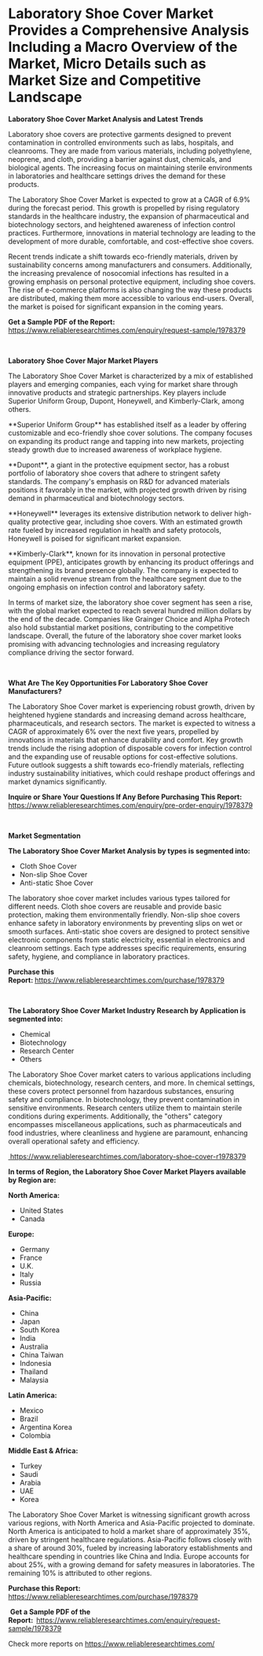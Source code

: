 <p><h1>Laboratory Shoe Cover Market Provides a Comprehensive Analysis Including a Macro Overview of the Market, Micro Details such as Market Size and Competitive Landscape</h1></p><p><strong>Laboratory Shoe Cover Market Analysis and Latest Trends</strong></p>
<p><p>Laboratory shoe covers are protective garments designed to prevent contamination in controlled environments such as labs, hospitals, and cleanrooms. They are made from various materials, including polyethylene, neoprene, and cloth, providing a barrier against dust, chemicals, and biological agents. The increasing focus on maintaining sterile environments in laboratories and healthcare settings drives the demand for these products.</p><p>The Laboratory Shoe Cover Market is expected to grow at a CAGR of 6.9% during the forecast period. This growth is propelled by rising regulatory standards in the healthcare industry, the expansion of pharmaceutical and biotechnology sectors, and heightened awareness of infection control practices. Furthermore, innovations in material technology are leading to the development of more durable, comfortable, and cost-effective shoe covers.</p><p>Recent trends indicate a shift towards eco-friendly materials, driven by sustainability concerns among manufacturers and consumers. Additionally, the increasing prevalence of nosocomial infections has resulted in a growing emphasis on personal protective equipment, including shoe covers. The rise of e-commerce platforms is also changing the way these products are distributed, making them more accessible to various end-users. Overall, the market is poised for significant expansion in the coming years.</p></p>
<p><strong>Get a Sample PDF of the Report:&nbsp;</strong> <a href="https://www.reliableresearchtimes.com/enquiry/request-sample/1978379?utm_campaign=2189&utm_medium=2&utm_source=Github&utm_content=ia&utm_term=06022025&utm_id=laboratory-shoe-cover">https://www.reliableresearchtimes.com/enquiry/request-sample/1978379</a></p>
<p>&nbsp;</p>
<p><strong>Laboratory Shoe Cover Major Market Players</strong></p>
<p><p>The Laboratory Shoe Cover Market is characterized by a mix of established players and emerging companies, each vying for market share through innovative products and strategic partnerships. Key players include Superior Uniform Group, Dupont, Honeywell, and Kimberly-Clark, among others.</p><p>**Superior Uniform Group** has established itself as a leader by offering customizable and eco-friendly shoe cover solutions. The company focuses on expanding its product range and tapping into new markets, projecting steady growth due to increased awareness of workplace hygiene.</p><p>**Dupont**, a giant in the protective equipment sector, has a robust portfolio of laboratory shoe covers that adhere to stringent safety standards. The company's emphasis on R&D for advanced materials positions it favorably in the market, with projected growth driven by rising demand in pharmaceutical and biotechnology sectors.</p><p>**Honeywell** leverages its extensive distribution network to deliver high-quality protective gear, including shoe covers. With an estimated growth rate fueled by increased regulation in health and safety protocols, Honeywell is poised for significant market expansion.</p><p>**Kimberly-Clark**, known for its innovation in personal protective equipment (PPE), anticipates growth by enhancing its product offerings and strengthening its brand presence globally. The company is expected to maintain a solid revenue stream from the healthcare segment due to the ongoing emphasis on infection control and laboratory safety.</p><p>In terms of market size, the laboratory shoe cover segment has seen a rise, with the global market expected to reach several hundred million dollars by the end of the decade. Companies like Grainger Choice and Alpha Protech also hold substantial market positions, contributing to the competitive landscape. Overall, the future of the laboratory shoe cover market looks promising with advancing technologies and increasing regulatory compliance driving the sector forward.</p></p>
<p>&nbsp;</p>
<p><strong>What Are The Key Opportunities For Laboratory Shoe Cover Manufacturers?</strong></p>
<p><p>The Laboratory Shoe Cover market is experiencing robust growth, driven by heightened hygiene standards and increasing demand across healthcare, pharmaceuticals, and research sectors. The market is expected to witness a CAGR of approximately 6% over the next five years, propelled by innovations in materials that enhance durability and comfort. Key growth trends include the rising adoption of disposable covers for infection control and the expanding use of reusable options for cost-effective solutions. Future outlook suggests a shift towards eco-friendly materials, reflecting industry sustainability initiatives, which could reshape product offerings and market dynamics significantly.</p></p>
<p><strong>Inquire or Share Your Questions If Any Before Purchasing This Report:</strong> <a href="https://www.reliableresearchtimes.com/enquiry/pre-order-enquiry/1978379?utm_campaign=2189&utm_medium=2&utm_source=Github&utm_content=ia&utm_term=06022025&utm_id=laboratory-shoe-cover">https://www.reliableresearchtimes.com/enquiry/pre-order-enquiry/1978379</a></p>
<p>&nbsp;</p>
<p><strong>Market Segmentation</strong></p>
<p><strong>The Laboratory Shoe Cover Market Analysis by types is segmented into:</strong></p>
<p><ul><li>Cloth Shoe Cover</li><li>Non-slip Shoe Cover</li><li>Anti-static Shoe Cover</li></ul></p>
<p><p>The laboratory shoe cover market includes various types tailored for different needs. Cloth shoe covers are reusable and provide basic protection, making them environmentally friendly. Non-slip shoe covers enhance safety in laboratory environments by preventing slips on wet or smooth surfaces. Anti-static shoe covers are designed to protect sensitive electronic components from static electricity, essential in electronics and cleanroom settings. Each type addresses specific requirements, ensuring safety, hygiene, and compliance in laboratory practices.</p></p>
<p><strong>Purchase this Report:&nbsp;</strong><a href="https://www.reliableresearchtimes.com/purchase/1978379?utm_campaign=2189&utm_medium=2&utm_source=Github&utm_content=ia&utm_term=06022025&utm_id=laboratory-shoe-cover">https://www.reliableresearchtimes.com/purchase/1978379</a></p>
<p>&nbsp;</p>
<p><strong>The Laboratory Shoe Cover Market Industry Research by Application is segmented into:</strong></p>
<p><ul><li>Chemical</li><li>Biotechnology</li><li>Research Center</li><li>Others</li></ul></p>
<p><p>The Laboratory Shoe Cover market caters to various applications including chemicals, biotechnology, research centers, and more. In chemical settings, these covers protect personnel from hazardous substances, ensuring safety and compliance. In biotechnology, they prevent contamination in sensitive environments. Research centers utilize them to maintain sterile conditions during experiments. Additionally, the "others" category encompasses miscellaneous applications, such as pharmaceuticals and food industries, where cleanliness and hygiene are paramount, enhancing overall operational safety and efficiency.</p></p>
<p><a href="https://www.reliableresearchtimes.com/laboratory-shoe-cover-r1978379?utm_campaign=2189&utm_medium=2&utm_source=Github&utm_content=ia&utm_term=06022025&utm_id=laboratory-shoe-cover">&nbsp;https://www.reliableresearchtimes.com/laboratory-shoe-cover-r1978379</a></p>
<p><strong>In terms of Region, the Laboratory Shoe Cover Market Players available by Region are:</strong></p>
<p>
    <p> <strong> North America: </strong>
        <ul>
            <li>United States</li>
            <li>Canada</li>
        </ul>
        </p> 
    <p> <strong> Europe: </strong>
        <ul>
            <li>Germany</li>
            <li>France</li>
            <li>U.K.</li>
            <li>Italy</li>
            <li>Russia</li>
        </ul>
        </p> 
    <p> <strong> Asia-Pacific: </strong>
        <ul>
            <li>China</li>
            <li>Japan</li>
            <li>South Korea</li>
            <li>India</li>
            <li>Australia</li>
            <li>China Taiwan</li>
            <li>Indonesia</li>
            <li>Thailand</li>
            <li>Malaysia</li>
        </ul>
        </p> 
    <p> <strong> Latin America: </strong>
        <ul>
            <li>Mexico</li>
            <li>Brazil</li>
            <li>Argentina Korea</li>
            <li>Colombia</li>
        </ul>
        </p> 
    <p> <strong> Middle East & Africa: </strong>
        <ul>
            <li>Turkey</li>
            <li>Saudi</li>
            <li>Arabia</li>
            <li>UAE</li>
            <li>Korea</li>
        </ul>
    </p>
    </p>
<p><p>The Laboratory Shoe Cover Market is witnessing significant growth across various regions, with North America and Asia-Pacific projected to dominate. North America is anticipated to hold a market share of approximately 35%, driven by stringent healthcare regulations. Asia-Pacific follows closely with a share of around 30%, fueled by increasing laboratory establishments and healthcare spending in countries like China and India. Europe accounts for about 25%, with a growing demand for safety measures in laboratories. The remaining 10% is attributed to other regions.</p></p>
<p><strong>Purchase this Report: </strong><a href="https://www.reliableresearchtimes.com/purchase/1978379?utm_campaign=2189&utm_medium=2&utm_source=Github&utm_content=ia&utm_term=06022025&utm_id=laboratory-shoe-cover">https://www.reliableresearchtimes.com/purchase/1978379</a></p>
<p>&nbsp;<strong>Get a Sample PDF of the Report:&nbsp;&nbsp;</strong><a href="https://www.reliableresearchtimes.com/enquiry/request-sample/1978379?utm_campaign=2189&utm_medium=2&utm_source=Github&utm_content=ia&utm_term=06022025&utm_id=laboratory-shoe-cover">https://www.reliableresearchtimes.com/enquiry/request-sample/1978379</a></p>
<p><strong></strong></p>
<p>Check more reports on <a href="https://www.reliableresearchtimes.com/?utm_campaign=2189&utm_medium=2&utm_source=Github&utm_content=ia&utm_term=06022025&utm_id=laboratory-shoe-cover">https://www.reliableresearchtimes.com/</a></p>
